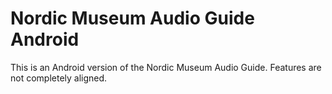 # Nordic Museum Audio Guide Android

This is an Android version of the Nordic Museum Audio Guide. Features are not completely aligned.

